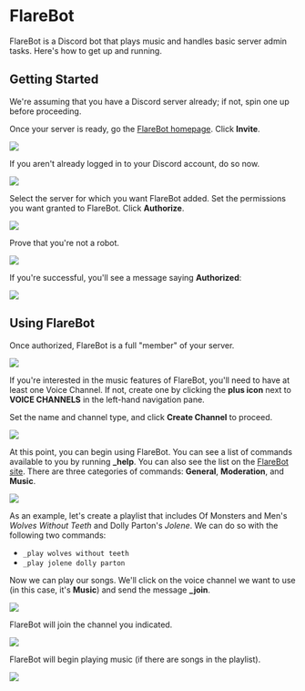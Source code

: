 # FlareBot

FlareBot is a Discord bot that plays music and handles basic server admin tasks. Here's how to get up and running.

## Getting Started

We're assuming that you have a Discord server already; if not, spin one up before proceeding.

Once your server is ready, go the [FlareBot homepage](https://FlareBot.stream/). Click **Invite**.

![](media/FlareBot-homepage.png)

If you aren't already logged in to your Discord account, do so now.

![](media/discord-login.png)

Select the server for which you want FlareBot added.
Set the permissions you want granted to FlareBot.
Click **Authorize**.

![](media/authorize-FlareBot.png)

Prove that you're not a robot.

![](media/nonrobot-proof.png)

If you're successful, you'll see a message saying **Authorized**:

![](media/authorized.png)

## Using FlareBot

Once authorized, FlareBot is a full "member" of your server.

![](media/added.png)

If you're interested in the music features of FlareBot, you'll need to have at least one Voice Channel. If not, create one by clicking the **plus icon** next to **VOICE CHANNELS** in the left-hand navigation pane.

Set the name and channel type, and click **Create Channel** to proceed.

![](media/create-voice-channel.png)

At this point, you can begin using FlareBot. You can see a list of commands available to you by running **_help**. You can also see the list on the [FlareBot site](https://FlareBot.stream/#commands). There are three categories of commands: **General**, **Moderation**, and **Music**.

![](media/help.png)

As an example, let's create a playlist that includes Of Monsters and Men's *Wolves Without Teeth* and Dolly Parton's *Jolene*. We can do so with the following two commands:

* `_play wolves without teeth`
* `_play jolene dolly parton`

Now we can play our songs. We'll click on the voice channel we want to use (in this case, it's **Music**) and send the message **_join**.

![](media/join.png)

FlareBot will join the channel you indicated.

![](media/FlareBot-joined.png)

FlareBot will begin playing music (if there are songs in the playlist).

![](media/playing.png)